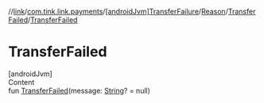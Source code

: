 //[link](../../../../index.md)/[com.tink.link.payments](../../../index.md)/[[androidJvm]TransferFailure](../../index.md)/[Reason](../index.md)/[TransferFailed](index.md)/[TransferFailed](-transfer-failed.md)



# TransferFailed  
[androidJvm]  
Content  
fun [TransferFailed](-transfer-failed.md)(message: [String](https://kotlinlang.org/api/latest/jvm/stdlib/kotlin/-string/index.html)? = null)  



